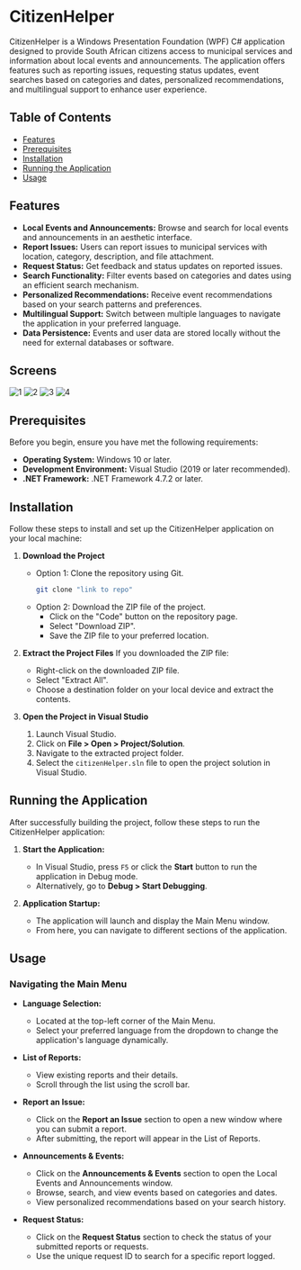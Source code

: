 # CitizenHelper

CitizenHelper is a Windows Presentation Foundation (WPF) C# application designed to provide South African citizens access to municipal services and information about local events and announcements. The application offers features such as reporting issues, requesting status updates, event searches based on categories and dates, personalized recommendations, and multilingual support to enhance user experience.

## Table of Contents
- [Features](#features)
- [Prerequisites](#prerequisites)
- [Installation](#installation)
- [Running the Application](#running-the-application)
- [Usage](#usage)

## Features
- **Local Events and Announcements:** Browse and search for local events and announcements in an aesthetic interface.
- **Report Issues:** Users can report issues to municipal services with location, category, description, and file attachment.
- **Request Status:** Get feedback and status updates on reported issues.
- **Search Functionality:** Filter events based on categories and dates using an efficient search mechanism.
- **Personalized Recommendations:** Receive event recommendations based on your search patterns and preferences.
- **Multilingual Support:** Switch between multiple languages to navigate the application in your preferred language.
- **Data Persistence:** Events and user data are stored locally without the need for external databases or software.

## Screens
![1](https://github.com/user-attachments/assets/7ddc6e24-f751-4073-a73b-d0994422fbe0)
![2](https://github.com/user-attachments/assets/e9f7e0ef-2f8e-487e-90fe-0735fd3d6607)
![3](https://github.com/user-attachments/assets/7600795e-0a8d-4de8-b991-8af03042d8c2)
![4](https://github.com/user-attachments/assets/aa162726-acee-4274-b87c-1ecc2c3093c1)


## Prerequisites
Before you begin, ensure you have met the following requirements:
- **Operating System:** Windows 10 or later.
- **Development Environment:** Visual Studio (2019 or later recommended).
- **.NET Framework:** .NET Framework 4.7.2 or later.

## Installation
Follow these steps to install and set up the CitizenHelper application on your local machine:

1. **Download the Project**
   - Option 1: Clone the repository using Git.
     ```bash
     git clone "link to repo"
     ```
   - Option 2: Download the ZIP file of the project.
     - Click on the "Code" button on the repository page.
     - Select "Download ZIP".
     - Save the ZIP file to your preferred location.

2. **Extract the Project Files**
   If you downloaded the ZIP file:
   - Right-click on the downloaded ZIP file.
   - Select "Extract All".
   - Choose a destination folder on your local device and extract the contents.

3. **Open the Project in Visual Studio**
   1. Launch Visual Studio.
   2. Click on **File > Open > Project/Solution**.
   3. Navigate to the extracted project folder.
   4. Select the `citizenHelper.sln` file to open the project solution in Visual Studio.

## Running the Application
After successfully building the project, follow these steps to run the CitizenHelper application:

1. **Start the Application:**
   - In Visual Studio, press `F5` or click the **Start** button to run the application in Debug mode.
   - Alternatively, go to **Debug > Start Debugging**.

2. **Application Startup:**
   - The application will launch and display the Main Menu window.
   - From here, you can navigate to different sections of the application.

## Usage

### Navigating the Main Menu

- **Language Selection:**
  - Located at the top-left corner of the Main Menu.
  - Select your preferred language from the dropdown to change the application's language dynamically.

- **List of Reports:**
  - View existing reports and their details.
  - Scroll through the list using the scroll bar.

- **Report an Issue:**
  - Click on the **Report an Issue** section to open a new window where you can submit a report.
  - After submitting, the report will appear in the List of Reports.

- **Announcements & Events:**
  - Click on the **Announcements & Events** section to open the Local Events and Announcements window.
  - Browse, search, and view events based on categories and dates.
  - View personalized recommendations based on your search history.

- **Request Status:**
  - Click on the **Request Status** section to check the status of your submitted reports or requests.
  - Use the unique request ID to search for a specific report logged.
